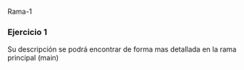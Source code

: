Rama-1
### Ejercicio 1
Su descripción se podrá encontrar de forma mas detallada en la rama principal (main)

